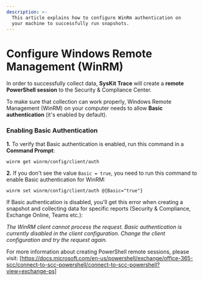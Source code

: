 ```yaml
---
description: >-
  This article explains how to configure WinRm authentication on
  your machine to successfully run snapshots.
---
```


# Configure Windows Remote Management (WinRM)

In order to successfully collect data, **SysKit Trace** will create a **remote PowerShell session** to the Security & Compliance Center.

To make sure that collection can work properly, Windows Remote Management (WinRM) on your computer needs to allow **Basic authentication** (it's enabled by default). 

### Enabling Basic Authentication

**1.** To verify that Basic authentication is enabled, run this command in a **Command Prompt**:

`winrm get winrm/config/client/auth`

**2.** If you don't see the value `Basic = true`, you need to run this command to enable Basic authentication for WinRM:

`winrm set winrm/config/client/auth @{Basic="true"}`

If Basic authentication is disabled, you'll get this error when creating a snapshot and collecting data for specific reports (Security & Compliance, Exchange Online, Teams etc.): 

*The WinRM client cannot process the request. Basic authentication is currently disabled in the client configuration. Change the client configuration and try the request again.*



For more information about creating PowerShell remote sessions, please visit: [https://docs.microsoft.com/en-us/powershell/exchange/office-365-scc/connect-to-scc-powershell/connect-to-scc-powershell?view=exchange-ps]